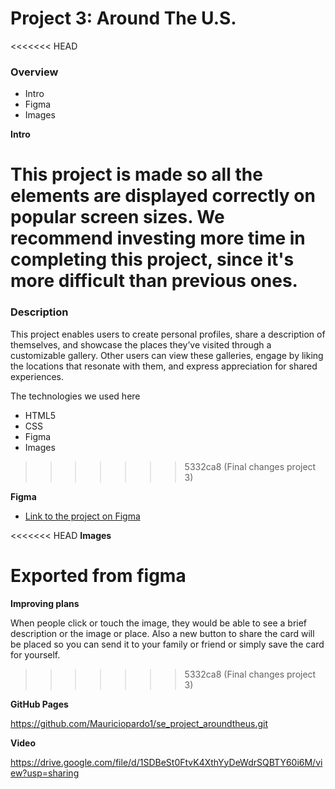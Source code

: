 # Project 3: Around The U.S.

<<<<<<< HEAD
### Overview

- Intro
- Figma
- Images

**Intro**

This project is made so all the elements are displayed correctly on popular screen sizes. We recommend investing more time in completing this project, since it's more difficult than previous ones.
=======
### Description

This project enables users to create personal profiles, share a description of themselves, and showcase the places they’ve visited through a customizable gallery. Other users can view these galleries, engage by liking the locations that resonate with them, and express appreciation for shared experiences.

The technologies we used here

- HTML5
- CSS
- Figma
- Images

>>>>>>> 5332ca8 (Final changes project 3)

**Figma**

- [Link to the project on Figma](https://www.figma.com/file/ii4xxsJ0ghevUOcssTlHZv/Sprint-3%3A-Around-the-US?node-id=0%3A1)

<<<<<<< HEAD
**Images**

Exported from figma
=======
**Improving plans**

When people click or touch the image, they would be able to see a brief description or the image or place. Also a new button to share the card will be placed so you can send it to your family or friend or simply save the card for yourself. 
>>>>>>> 5332ca8 (Final changes project 3)

**GitHub Pages**

https://github.com/Mauriciopardo1/se_project_aroundtheus.git

**Video**

https://drive.google.com/file/d/1SDBeSt0FtvK4XthYyDeWdrSQBTY60i6M/view?usp=sharing
